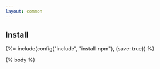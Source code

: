 ```yaml
---
layout: common
---
```


## Install
{%= include(config("include", "install-npm"), {save: true}) %}

{% body %}
